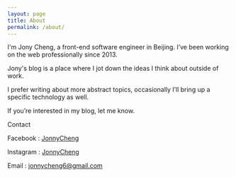 ```yaml
---
layout: page
title: About
permalink: /about/
---
```


I'm Jony Cheng, a front-end software engineer in Beijing. I’ve been working on the web professionally since 2013.

Jony's blog is a place where I jot down the ideas I think about outside of work.

I prefer writing about more abstract topics, occasionally I’ll bring up a specific technology as well.

If you’re interested in my blog, let me know.

Contact

Facebook : [JonnyCheng](https://www.facebook.com/michealcheng6)

Instagram : [JonnyCheng](https://www.instagram.com/jonnycheng/)

Email : jonnycheng6@gmail.com


